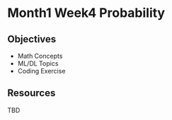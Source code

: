 # Month1 Week4 Probability

## Objectives
- Math Concepts
- ML/DL Topics
- Coding Exercise

## Resources
TBD
